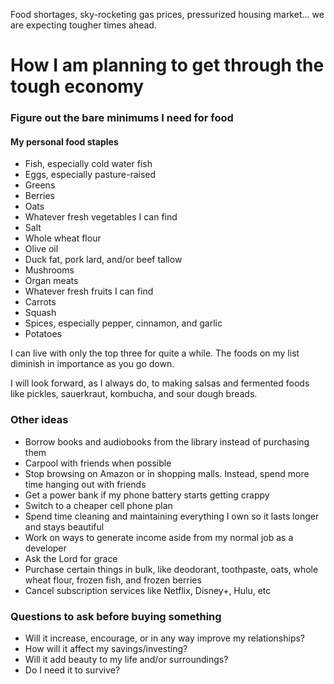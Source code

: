 Food shortages, sky-rocketing gas prices, pressurized housing market... we are expecting tougher times ahead.

# How I am planning to get through the tough economy

### Figure out the bare minimums I need for food
#### My personal food staples
- Fish, especially cold water fish
- Eggs, especially pasture-raised
- Greens
- Berries
- Oats
- Whatever fresh vegetables I can find
- Salt
- Whole wheat flour
- Olive oil
- Duck fat, pork lard, and/or beef tallow
- Mushrooms
- Organ meats
- Whatever fresh fruits I can find
- Carrots
- Squash
- Spices, especially pepper, cinnamon, and garlic
- Potatoes

I can live with only the top three for quite a while. The foods on my list diminish in importance as you go down.

I will look forward, as I always do, to making salsas and fermented foods like pickles, sauerkraut, kombucha, and sour dough breads.

### Other ideas
- Borrow books and audiobooks from the library instead of purchasing them
- Carpool with friends when possible
- Stop browsing on Amazon or in shopping malls. Instead, spend more time hanging out with friends
- Get a power bank if my phone battery starts getting crappy
- Switch to a cheaper cell phone plan
- Spend time cleaning and maintaining everything I own so it lasts longer and stays beautiful
- Work on ways to generate income aside from my normal job as a developer
- Ask the Lord for grace
- Purchase certain things in bulk, like deodorant, toothpaste, oats, whole wheat flour, frozen fish, and frozen berries
- Cancel subscription services like Netflix, Disney+, Hulu, etc

### Questions to ask before buying something
- Will it increase, encourage, or in any way improve my relationships?
- How will it affect my savings/investing?
- Will it add beauty to my life and/or surroundings?
- Do I need it to survive?

